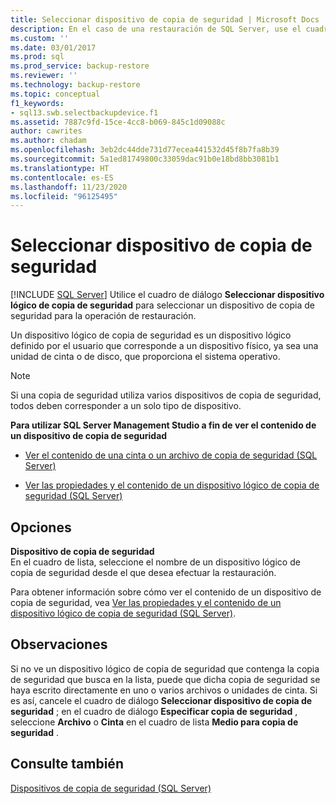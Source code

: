 ```yaml
---
title: Seleccionar dispositivo de copia de seguridad | Microsoft Docs
description: En el caso de una restauración de SQL Server, use el cuadro de diálogo Seleccionar dispositivo de copia de seguridad para seleccionar un dispositivo de copia de seguridad lógico para la operación de restauración.
ms.custom: ''
ms.date: 03/01/2017
ms.prod: sql
ms.prod_service: backup-restore
ms.reviewer: ''
ms.technology: backup-restore
ms.topic: conceptual
f1_keywords:
- sql13.swb.selectbackupdevice.f1
ms.assetid: 7887c9fd-15ce-4cc8-b069-845c1d09088c
author: cawrites
ms.author: chadam
ms.openlocfilehash: 3eb2dc44dde731d77ecea441532d45f8b7fa8b39
ms.sourcegitcommit: 5a1ed81749800c33059dac91b0e18bd8bb3081b1
ms.translationtype: HT
ms.contentlocale: es-ES
ms.lasthandoff: 11/23/2020
ms.locfileid: "96125495"
---
```

# <a name="select-backup-device"></a>Seleccionar dispositivo de copia de seguridad
 [!INCLUDE [SQL Server](../../includes/applies-to-version/sqlserver.md)]
  Utilice el cuadro de diálogo **Seleccionar dispositivo lógico de copia de seguridad** para seleccionar un dispositivo de copia de seguridad para la operación de restauración.  
  
 Un dispositivo lógico de copia de seguridad es un dispositivo lógico definido por el usuario que corresponde a un dispositivo físico, ya sea una unidad de cinta o de disco, que proporciona el sistema operativo.  
  
> [!NOTE]  
>  Si una copia de seguridad utiliza varios dispositivos de copia de seguridad, todos deben corresponder a un solo tipo de dispositivo.  
  
 **Para utilizar SQL Server Management Studio a fin de ver el contenido de un dispositivo de copia de seguridad**  
  
-   [Ver el contenido de una cinta o un archivo de copia de seguridad &#40;SQL Server&#41;](../../relational-databases/backup-restore/view-the-contents-of-a-backup-tape-or-file-sql-server.md)  
  
-   [Ver las propiedades y el contenido de un dispositivo lógico de copia de seguridad &#40;SQL Server&#41;](../../relational-databases/backup-restore/view-the-properties-and-contents-of-a-logical-backup-device-sql-server.md)  
  
## <a name="options"></a>Opciones  
 **Dispositivo de copia de seguridad**  
 En el cuadro de lista, seleccione el nombre de un dispositivo lógico de copia de seguridad desde el que desea efectuar la restauración.  
  
 Para obtener información sobre cómo ver el contenido de un dispositivo de copia de seguridad, vea [Ver las propiedades y el contenido de un dispositivo lógico de copia de seguridad &#40;SQL Server&#41;](../../relational-databases/backup-restore/view-the-properties-and-contents-of-a-logical-backup-device-sql-server.md).  
  
## <a name="remarks"></a>Observaciones  
 Si no ve un dispositivo lógico de copia de seguridad que contenga la copia de seguridad que busca en la lista, puede que dicha copia de seguridad se haya escrito directamente en uno o varios archivos o unidades de cinta. Si es así, cancele el cuadro de diálogo **Seleccionar dispositivo de copia de seguridad** ; en el cuadro de diálogo **Especificar copia de seguridad** , seleccione **Archivo** o **Cinta** en el cuadro de lista **Medio para copia de seguridad** .  
  
## <a name="see-also"></a>Consulte también  
 [Dispositivos de copia de seguridad &#40;SQL Server&#41;](../../relational-databases/backup-restore/backup-devices-sql-server.md)  
  
  
